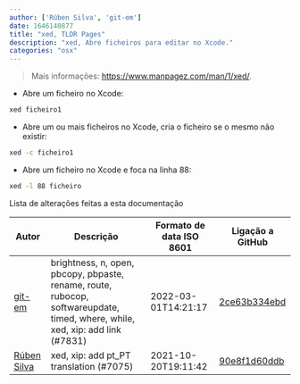 ```yaml
---
author: ['Rúben Silva', 'git-em']
date: 1646140877
title: "xed, TLDR Pages"
description: "xed, Abre ficheiros para editar no Xcode."
categories: "osx"
---
```

> Mais informações: <https://www.manpagez.com/man/1/xed/>.

- Abre um ficheiro no Xcode:

```bash
xed ficheiro1
```

- Abre um ou mais ficheiros no Xcode, cria o ficheiro se o mesmo não existir:

```bash
xed -c ficheiro1
```

- Abre um ficheiro no Xcode e foca na linha 88:

```bash
xed -l 88 ficheiro
```
Lista de alterações feitas a esta documentação


Autor | Descrição | Formato de data ISO 8601 | Ligação a GitHub
------|-----|-----|-----
[git-em](mailto:56173216+git-em@users.noreply.github.com) | brightness, n, open, pbcopy, pbpaste, rename, route, rubocop, softwareupdate, timed, where, while, xed, xip: add link (#7831) | 2022-03-01T14:21:17 | [2ce63b334ebd](https://github.com/tldr-pages/tldr/commit/2ce63b334ebd26bb9e46be904fcc19884974e397)
[Rúben Silva](mailto:rubensilva945@gmail.com) | xed, xip: add pt_PT translation (#7075) | 2021-10-20T19:11:42 | [90e8f1d60ddb](https://github.com/tldr-pages/tldr/commit/90e8f1d60ddb88d3985fa117ae9303aa8eb1a0b5)

